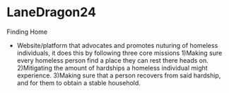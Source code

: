 # LaneDragon24
Finding Home
- Website/platform that advocates and promotes nuturing of homeless individuals, it does this by following three core missions
  1)Making sure every homeless person find a place they can rest there heads on.
  2)Mitigating the amount of hardships a homeless individual might experience.
  3)Making sure that a person recovers from said hardship, and for them to obtain a stable household.
